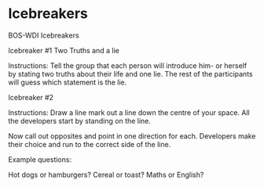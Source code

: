 # Icebreakers
BOS-WDI Icebreakers


Icebreaker #1 
Two Truths and a lie

Instructions: Tell the group that each person will introduce him- or herself by stating two truths about their life and one lie. The rest of the participants will guess which statement is the lie.

Icebreaker #2

Instructions: Draw a line mark out a line down the centre of your space. All the developers start by standing on the line.

Now call out opposites and point in one direction for each. Developers make their choice and run to the correct side of the line.

Example questions: 

Hot dogs or hamburgers?
Cereal or toast?
Maths or English?
